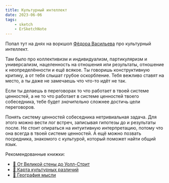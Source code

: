 ```yaml
---
title: Культурный интеллект
date: 2023-06-06
tags:
    - sketch
    - ErSketchNote
---
```


Попал тут на днях на воркшоп [Фёдора Васильева](https://www.business-speech.ru/team/fyedor-vasilev/) про культурный интеллект.

Там было про коллективизм и индивидуализм, партикуляризм и универсализм, нацеленность на отношения или результаты, отношение к неопределённости и ещё всякое. Ты говоришь конструктивную критику, а от тебя слышат грубое оскорбление. Тебя вежливо ставят на место, а ты даже не замечаешь что что-то идёт не так.

Если ты делаешь в переговорах то что работает в твоей системе ценностей, а не то что работает в системе ценностей твоего собеседника, тебе будет _значительно_ сложнее достичь цели переговоров.

Понять систему ценностей собеседника нетривиальная задача. Для этого можно вести лог встреч, записывая гипотезы до и результаты после. Не стоит опираться на интуитивную интерпретацию, потому что она всегда в твоей системе ценностей. А ещё можно позвать посредника, знакомого с культурой, который поможет найти общий язык.

Рекомендованные книжки:

-   [📕 От Великой стены до Уолл-Стрит](https://www.goodreads.com/book/show/84451694)
-   [📗 Карта культурных различий](https://www.goodreads.com/book/show/43561553)
-   [📘 География мысли](https://www.goodreads.com/book/show/56564497)
